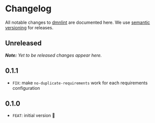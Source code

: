 # Changelog

All notable changes to [dmnlint](https://github.com/bpmn-io/dmnlint) are documented here. We use [semantic versioning](http://semver.org/) for releases.

## Unreleased

___Note:__ Yet to be released changes appear here._

## 0.1.1

* `FIX`: make `no-duplicate-requirements` work for each requirements configuration

## 0.1.0

* `FEAT`: initial version :tada:
